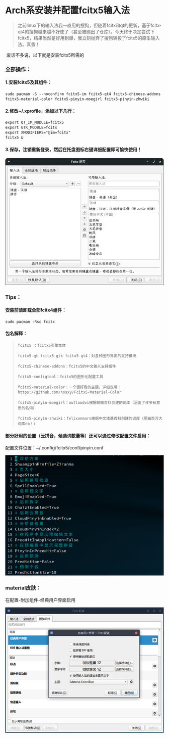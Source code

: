 # Arch系安装并配置fcitx5输入法

> ​		之前linux下的输入法我一直用的搜狗，但随着fcitx和qt的更新，基于fcitx-qt4的搜狗越来越不好使了（甚至被踢出了仓库）。今天终于决定尝试下fcitx5，结果当然是好用到爆，我立刻抛弃了搜狗转投了fcitx5的原生输入法。真香！

​		废话不多说，以下就是安装fcitx5所需的
### 全部操作：

#### 1.安装fcitx5及其组件：

```shell
sudo pacman -S --noconfirm fcitx5-im fcitx5-qt4 fcitx5-chinese-addons fcitx5-material-color fcitx5-pinyin-moegirl fcitx5-pinyin-zhwiki
```

#### 2.修改~/.xprofile，添加以下几行：

```shell
export QT_IM_MODULE=fcitx5
export GTK_MODULE=fcitx
export XMODIFIERS="@im=fcitx"
fcitx5 &
```

#### 3.保存，注销重新登录，然后在托盘图标右键详细配置即可愉快使用！

![](/pic/2.1.png)



### Tips：

#### 安装前请卸载全部fcitx4组件：

```shell
sudo pacman -Rsc fcitx
```

#### 包名解释：

> ```
> fcitx5 ：fcitx5引擎本体
> 
> fcitx5-qt fcitx5-gtk fcitx5-qt4：对各种图形界面的支持模块
> 
> fcitx5-chinese-addons：fcitx5的中文输入支持插件
> 
> fcitx5-configtool：fcitx5的图形化配置工具
> 
> fcitx5-material-color：一个很好看的主题，详细说明：https://github.com/hosxy/Fcitx5-Material-Color
> 
> fcitx5-pinyin-moegirl：outloudvi根据萌娘百科创建的词库（涵盖了许多有意思的名词）
> 
> fcitx5-pinyin-zhwiki：felixonmars根据中文维基百科创建的词库（肥猫百万大词库nb！）
> ```

#### 部分好用的设置（云拼音，候选词数量等）还可以通过修改配置文件启用：

配置文件位置：~/.config/fcitx5/conf/pinyin.conf 

![](/pic/2.2.png)

### material皮肤：

在配置-附加组件-经典用户界面启用

![](/pic/2.3.png)
